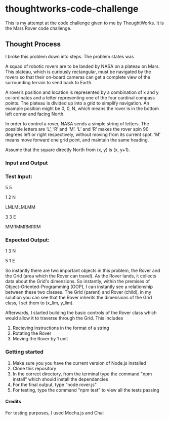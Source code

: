 # thoughtworks-code-challenge

This is my attempt at the code challenge given to me by ThoughtWorks. It is the Mars Rover code challenge.

## Thought Process
I broke this problem down into steps. The problem states was

A squad of robotic rovers are to be landed by NASA on a plateau on Mars. This plateau, which is curiously rectangular, must be navigated by the rovers so that their on-board cameras can get a complete view of the surrounding terrain to send back to Earth.



A rover’s position and location is represented by a combination of x and y co-ordinates and a letter representing one of the four cardinal compass points. The plateau is divided up into a grid to simplify navigation. An example position might be 0, 0, N, which means the rover is in the bottom left corner and facing North.

In order to control a rover, NASA sends a simple string of letters. The possible letters are ‘L’, ‘R’ and ‘M’. ‘L’ and ‘R’ makes the rover spin 90 degrees left or right respectively, without moving from its current spot. ‘M’ means move forward one grid point, and maintain the same heading.

Assume that the square directly North from (x, y) is (x, y+1).

### Input and Output

### Test Input:

5 5

1 2 N

LMLMLMLMM

3 3 E

MMRMMRMRRM


### Expected Output:

1 3 N

5 1 E


So instantly there are two important objects in this problem, the Rover and the Grid (area which the Rover can travel). As the Rover lands, it collects data about the Grid's dimensions. So instantly, within the premises of Object-Oriented-Programming (OOP), I can instantly see a relationship between these two classes. The Grid (parent) and Rover (child), in my solution you can see that the Rover inherits the dimensions of the Grid class, I set them to (x_lim, y_lim).

Afterwards, I started building the basic controls of the Rover class which would allow it to traverse through the Grid. This includes
1) Recieving instructions in the format of a string
2) Rotating the Rover
3) Moving the Rover by 1 unit



### Getting started
1) Make sure you you have the current version of Node.js installed
2) Clone this repository
3) In the correct directory, from the terminal type the command "npm install" which should install the dependancies
4) For the final output, type "node rover.js"
5) For testing, type the command "npm test" to view all the tests passing


#### Credits
For testing purposes, I used Mocha.js and Chai